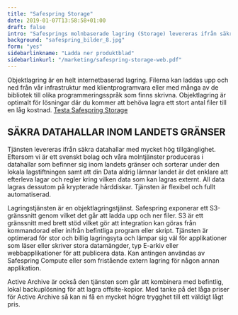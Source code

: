 ```yaml
---
title: "Safespring Storage"
date: 2019-01-07T13:58:58+01:00
draft: false
intro: "Safesprings molnbaserade lagring (Storage) levereras ifrån säkra datahallar och är baserad på den marknadsledande lagringsteknologin Ceph. Läs mer!"
background: "safespring_bilder_8.jpg"
form: "yes"
sidebarlinkname: "Ladda ner produktblad"
sidebarlinkurl: "/marketing/safespring-storage-web.pdf"
---
```

Objektlagring är en helt internetbaserad lagring. Filerna kan laddas upp och ned från vår infrastruktur med klientprogramvara eller med många av de bibliotek till olika programmeringsspråk som finns skrivna. Objektlagring är optimalt för lösningar där du kommer att behöva lagra ett stort antal filer till en låg kostnad.
<a href="#testa-safespring" id="text-button">Testa Safespring Storage</a>

## SÄKRA DATAHALLAR INOM LANDETS GRÄNSER
Tjänsten levereras ifrån säkra datahallar med mycket hög tillgänglighet. Eftersom vi är ett svenskt bolag och våra molntjänster produceras i datahallar som befinner sig inom landets gränser och sorterar under den lokala lagstiftningen samt att din Data aldrig lämnar landet är det enklare att efterleva lagar och regler kring vilken data som kan lagras externt. All data lagras dessutom på krypterade hårddiskar. Tjänsten är flexibel och fullt automatiserad.

Lagringstjänsten är en objektlagringstjänst. Safespring exponerar ett S3-gränssnitt genom vilket det går att ladda upp och ner filer. S3 är ett gränssnitt med brett stöd vilket gör att integration kan göras från kommandorad eller inifrån befintliga program eller skript. Tjänsten är optimerad för stor och billig lagringsyta och lämpar sig väl för applikationer som läser eller skriver stora datamängder, typ E-arkiv eller webbapplikationer för att publicera data. Kan antingen användas av Safespring Compute eller som fristående extern lagring för någon annan applikation.

Active Archive är också den tjänsten som går att kombinera med befintlig, lokal backuplösning för att lagra offsite-kopior. Med tanke på det låga priser för Active Archive så kan ni få en mycket högre trygghet till ett väldigt lågt pris.
